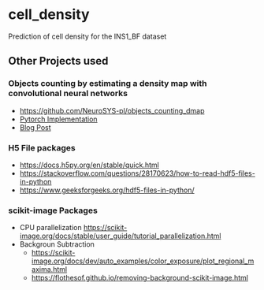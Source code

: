 # cell_density
Prediction of cell density for the INS1_BF dataset

## Other Projects used

### Objects counting by estimating a density map with convolutional neural networks

- https://github.com/NeuroSYS-pl/objects_counting_dmap
- [Pytorch Implementation](https://github.com/WeidiXie/cell_counting_v2)
- [Blog Post](https://neurosys.com/article/objects-counting-by-estimating-a-density-map-with-convolutional-neural-networks/)

### H5 File packages

- https://docs.h5py.org/en/stable/quick.html
- https://stackoverflow.com/questions/28170623/how-to-read-hdf5-files-in-python
- https://www.geeksforgeeks.org/hdf5-files-in-python/

### scikit-image Packages

- CPU parallelization https://scikit-image.org/docs/stable/user_guide/tutorial_parallelization.html
- Backgroun Subtraction
    - https://scikit-image.org/docs/dev/auto_examples/color_exposure/plot_regional_maxima.html
    - https://flothesof.github.io/removing-background-scikit-image.html